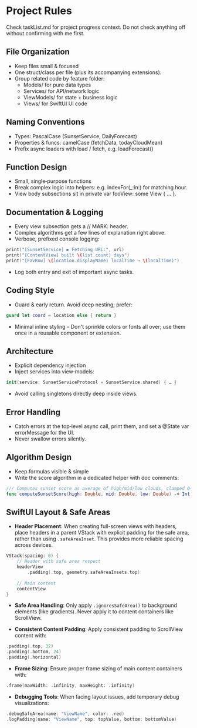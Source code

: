 # Project Rules

Check taskList.md for project progress context. Do not check anything off without confirming with me first.

## File Organization
- Keep files small & focused
- One struct/class per file (plus its accompanying extensions).
- Group related code by feature folder:
  - Models/ for pure data types
  - Services/ for API/network logic
  - ViewModels/ for state + business logic
  - Views/ for SwiftUI UI code

## Naming Conventions
- Types: PascalCase (SunsetService, DailyForecast)
- Properties & funcs: camelCase (fetchData, todayCloudMean)
- Prefix async loaders with load / fetch, e.g. loadForecast()

## Function Design
- Small, single‐purpose functions
- Break complex logic into helpers: e.g. indexFor(_:in:) for matching hour.
- View body subsections sit in private var fooView: some View { … }.

## Documentation & Logging
- Every view subsection gets a // MARK: header.
- Complex algorithms get a few lines of explanation right above.
- Verbose, prefixed console logging:
```swift
print("[SunsetService] ▶️ Fetching URL:", url)
print("[ContentView] built \(list.count) days")
print("[FavRow] \(location.displayName) localTime → \(localTime)")
```
- Log both entry and exit of important async tasks.

## Coding Style
- Guard & early return. Avoid deep nesting; prefer:
```swift
guard let coord = location else { return }
```
- Minimal inline styling – Don't sprinkle colors or fonts all over; use them once in a reusable component or extension.

## Architecture
- Explicit dependency injection
- Inject services into view‐models:
```swift
init(service: SunsetServiceProtocol = SunsetService.shared) { … }
```
- Avoid calling singletons directly deep inside views.

## Error Handling
- Catch errors at the top‐level async call, print them, and set a @State var errorMessage for the UI.
- Never swallow errors silently.

## Algorithm Design
- Keep formulas visible & simple
- Write the score algorithm in a dedicated helper with doc comments:
```swift
/// Computes sunset score as average of high/mid/low clouds, clamped 0–100.
func computeSunsetScore(high: Double, mid: Double, low: Double) -> Int { … }
```

## SwiftUI Layout & Safe Areas
- **Header Placement**: When creating full-screen views with headers, place headers in a parent VStack with explicit padding for the safe area, rather than using `.safeAreaInset`. This provides more reliable spacing across devices.
```swift
VStack(spacing: 0) {
    // Header with safe area respect
    headerView
        .padding(.top, geometry.safeAreaInsets.top)
    
    // Main content
    contentView
}
```

- **Safe Area Handling**: Only apply `.ignoresSafeArea()` to background elements (like gradients). Never apply it to content containers like ScrollView.

- **Consistent Content Padding**: Apply consistent padding to ScrollView content with:
```swift
.padding(.top, 32)
.padding(.bottom, 24)
.padding(.horizontal)
```

- **Frame Sizing**: Ensure proper frame sizing of main content containers with:
```swift
.frame(maxWidth: .infinity, maxHeight: .infinity)
```

- **Debugging Tools**: When facing layout issues, add temporary debug visualizations:
```swift
.debugSafeArea(name: "ViewName", color: .red)
.logPadding(name: "ViewName", top: topValue, bottom: bottomValue)
``` 